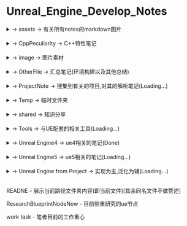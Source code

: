 # Unreal_Engine_Develop_Notes

<details>
<summary>-> assets -> 有关所有notes的markdown图片</summary>
<pre><code>
    [持续补充,将会适配到有需要的markdown中]
</code></pre>
</details>
<br>
<details>
<summary>-> CppPeculiarity -> C++特性笔记</summary>
<pre><code>
    <details>
    <summary>-> boost -> Boost标准规范</summary>
    <pre><code>
        a_more_wil_done_task - 目前正在研究的库（未完成）
        accumulators - 用于统计和数据收集
        atomic - 原子操作
        bimap - 双向映射的容器
        circular_buffer - 循环缓冲区
        cpp_int - 高精度整数
        date_time - 日期和时间操作
        endian - 处理不同字节顺序
        format - 格式化输出
        fusion - 管理容器
        geometry_index - 管理空间索引
        geometry - 处理几何图形
        graph - 图形和图论算法
        hana - 编写元编程代码
        histogram - 直方图
        interprocess - 在进程间共享数据
        intrusive - 设计高性能容器
        iostreams - 扩展I/O流操作
        lexical_cast - 转换字符串
        localte - 本地化和国际化
        managed_shared_memory - 共享内存通信
        math - 数学和数值计算
        mp11 - 编译时操作包含类型的数据结构
        multi_array - 多维数组
        multiprecision - 高精度数学计算
        numeric_conversion - 数值转换
        optional - 安全地表示可能为空的值
        program_options - 解析命令行参数和配置文件
        property_grid - 创建属性网格
        property_map - 数据关联到图形结构
        property_tree - 操作XML、INI、JSON等配置文件格式
        random - 生成伪随机数
        rational - 有理数操作
        regex - 正则表达式支持
        safe_numerics - 安全数值操作
        signals2 - 于实现信号和槽机制
        spirit - 解析和生成文本
        stacktrace - 获取程序堆栈跟踪信息
        string_algo - 字符串处理
        test - 单元测试
        typeindex - 类型信息
        variant - 变体类型
        vmd - 预处理宏操作
    </code></pre>
    </details>
    <br>
    <details>
    <summary>-> common -> c++ 各版本同一特性改进汇总</summary>
    <pre><code>
        lambda - 匿名函数
        ptr - 指针
    </code></pre>
    </details>
    <br>
    <details>
    <summary>-> cpp11 -> C++11标准规范</summary>
    <pre><code>
        algorithm - 算法汇总
        alignment specifiers - 校准说明符
        atomic - 原子操作
        auto - 自适应类型
        bind - lambda绑定函数
        call_once once_flag - 进程单例模式
        chrono - 时间操作库
        cite move forwared - 左值引用、右值引用、移动语义、完美转发
        condition_variable - 条件变量
        constexpr - 常量表达式
        decltype - 获取目标类型
        default - class的默认函数
        delegate constructor - 委托构造函数
        delete - class的禁用函数
        enum class - 枚举类
        explicit - 显式类型转换
        final override - 虚函数的结束与重写
        for loop - for循环新方式
        forward_list - 顺序容器
        future async - 期望、异步
        inherited constructors - 继承构造函数
        lock - 锁管理
        mutex - 互斥锁
        nullptr - 空指针
        random - 随机数新方式
        regex - 正则表达式
        sizeof - 新方法(可计算class)
        static_assert - 静态断言
        Tail return type - 函数尾部定义返回类型
        thread_local - 线程局部变量
        thread - 线程池
        tie - 包装成元组的函数
        tuple - 元组
        union - 联合体
        unique_ptr shared_ptr weak_ptr - 智能指针
        volatile - 易变的
    </code></pre>
    </details>
    <br>
    <details>
    <summary>-> cpp14 -> C++14标准规范</summary>
    <pre><code>
        [[deprecated]] - function的弃用
        auto lambda - lambda支持auto形参
        auto return - 自动返回类型
        constexpr more - 常量更多的特性
        constexpr template - 模板常量
        exchange - 交换
        integer_sequence - 整数序列
        make_unique - 智能指针-唯一指针
        quoted - 字符串添加引号
        shared_timed_mutex shared_lock - 读写锁(共享锁)
        template fun - 模板函数
        other name template - 模板重载
    </code></pre>
    </details>
    <br>
    <details>
    <summary>-> cpp17 -> C++17标准规范</summary>
    <pre><code>
        __attribute__ - 状态修饰定义
        __has_include - 是否包含库判定
        [[fallthrough]] - switch跳过break判定警告屏蔽
        [[nodiscard]] - 返回必被处理修饰
        any - 通用容器
        apply - 参数包
        as_const - 创建只读引用
        constexpr lambda - lambda常量表达式
        filesystem - 文件读写库
        folding expressions - 折叠表达式
        from_chars to_chars - 变量与char[]互相转换
        if init - if初始化
        infer_type - 类型自推导
        inline type - 内联变量
        invoke - 调用任何类型的可调用对象
        lambda *this - lambda函数的this引用捕获
        make_from_tuple - 元组转类构造对象
        maybe_unused - 可能未使用修饰
        more structured binding - 更多的结构化绑定
        nested namespace - 命名空间嵌套
        optional - 可能含无值模板
        remove_reference - 移除引用修饰
        shared_mutex - 读写锁
        string_view - 字符串复制类型
        structured binding - 结构化绑定
        variant monostate - 变体容器
    </code></pre>
    </details>
    <br>
    <details>
    <summary>-> cpp20 -> C++20标准规范</summary>
    <pre><code>
        [[likely]] [[unlikely]] - 分支预测条件编译
        [[no_unique_address]] - 优化类成员空间
        assume_aligned - 内存对齐断言
        atomic shared_ptr float - 新增类型
        auto constainer - 简化容器内部类型推断
        barrier - 原子操作屏障
        basic_osyncstream - 输出流的多线程同步
        bind_front - 函数参数绑定
        chrono calendar time_zone - 时间库日历和时区
        compare - '<=>'逻辑计算
        concepts constraints - 概念和约束
        conroutine - 协程
        consteval - 编译期间执行
        constint - 零初始化和常量初始化
        counting_semaphore - 信号量
        endian - 字节序
        for loop init - 循环初始化
        format - 字符串格式化方法
        function template abbreviation - 函数模板缩写
        init catch - 支持初始化捕捉
        is_bounded_array - 检查T是否是已知边界的数组类型
        jthread - 新线程
        lambda_template - lambda的template
        lambda_this - lambda的this
        latch - 锁存器(同步线程向下计数器)
        lerp - 线性插值
        make_shared support constructed array - make_shared支持构造数组
        midpoint - 计算中点
        modules - 模块化特性(**will donw**)
        numbers - 常量库
        omit tempname - 省略tempname
        perfect forwarding - 完美转发
        Ranges - 范围库(迭代器库的扩展和泛化)
        remove_cvref - 移除类型的顶层const、volatile修饰符
        semaphore - 信号量同步机制
        source_lacation - 源码信息(文件名、行号以及函数名)
        span - 连续内存范围
        ssize - 获取容器或数组的大小
        starts_with ends_with - 判断特定字符是否前缀开始/后缀结束
        struct init - 结构体初始化
        synchronization - 同步库
        to_address - 获取指针的地址
        using enum - 支持using enum
    </code></pre>
    </details>
    <br>
    <details>
    <summary>-> cpp98 -> C++98标准规范</summary>
    <pre><code>
        bool - 支持布尔
        cast - 支持强制转换 `static_cast`、`dynamic_cast`、`const_cast`和`reinterpret_cast`
        comma operator - 支持逗号操作符
        friend - 支持友元
        inline - 支持内联
        mutable - 支持可变
        namespace - 支持命名空间
        operator - 支持运算符重载
        RTTI - 支持运行时类型识别(资源获取即初始化)
        STL - 支持标准模板库
        template - 支持模板
        try catch throw - 支持异常处理
        typedef - 支持类型重命名
        typeid - 支持运行时类型识别
        virtual - 支持虚函数
    </code></pre>
    </details>
    <br>
    <details>
    <summary>-> other -> 其他特性(不知道版本)</summary>
    <pre><code>
        __DATE__ - 获取当前日期
        __FILE__ - 获取当前文件名
        __FUNCTION__ - 获取当前函数名
        __LINE__ - 获取当前行号
        __STDC__ - 获取编译器是否符合标准
        __TIME__ - 获取当前时间
        __VA_ARGS__ - 获取可变参数
        # - 宏定义覆盖运算符
        ## - 连接运算符
        #define typedef - 宏定义与类型重命名
        #define - 宏定义
        #if defined - 检查蒂宏定义
        #ifdef #pragram once - 头文件编译一次方法
        #undef - 宏定义取消
        args sum - 可变形参
        args template - 可变形参模板类
        callback - 回调函数
        fold - 可变形参折叠表达式
        fun ptr typedef - 可变形参函数重定义(或许仍可以拓展)
        point add - 指针累加运算符分析
        sizeof strlen - 字符串占用区分
        struct using - 结构体中using类型别名
        two meaning - 二义性(nullptr定义区分的起因)
        typeof decltype - 获取变量类型
        va_start va_arg va_end - 可变参数关键字(初始化/获取/结束)
        vprintf - printf调用源代码
    </code></pre>
    </details>
    <br>
    <details>
    <summary>-> source -> 其他代码</summary>
    <pre><code>
        CheckGccVersion - 获取gcc版本
        connect_file - 连接文件
        inherit - 继承
        max_heap - 最大堆
        OpenMP - 并行编程
        os_file - 文件操作(同名不同类型文件 克隆指定位置)
        power_calculate - 幂次计算 大数乘法
        quine - quine(自我复制程序)
        vtable - 虚表
    </code></pre>
    </details>
    bate more - 标准库版本扩展细分
    bate - 标准库版本总结
    task - 测试Demo
</code></pre>
</details>
<br>
<details>
<summary>-> image -> 图片素材</summary>
<pre><code>
    [持续补充]
</code></pre>
</details>
<br>
<details>
<summary>-> OtherFile -> 汇总笔记(环境构建以及其他总结)</summary>
<pre><code>
    <details>
    <summary>-> build -> ue自身工程代码架构及记录</summary>
    <pre><code>
        CoreRuntime - 工程核心
        DesignProject - 工程设计
        ImportModel - 工程模型导入
        RootDirectory - 工程目录
    </code></pre>
    </details>
    <br>
    <details>
    <summary>-> Construct -> 环境配置</summary>
    <pre><code>
        Construct the Android Packing And Debug - 构建Android环境的笔记
        Construct the Android - 构建Android环境的笔记
        Construct the cpp boost - 构建c++ Boost环境的笔记
        Construct the cpp - 构建c++环境的笔记
        Construct the cpp - 构建c++标准库20环境的笔记
        Construct the python from ue5 - 构建python环境的笔记
        Construct the Twin cranes - 构建小鹤双拼(Windows)环境的笔记
        Construct the vcpkg - 构建vcpkg的笔记
    </code></pre>
    </details>
    <br>
    <details>
    <summary>-> Log -> 日志</summary>
    <pre><code>
        Creash problem - 目前遇到ue闪退的主要解决方案
        Debug_Log - 调试编译日志
        EncounterProblemsAndMethod - 目前遇到ue崩溃问题及其解决方案
    </code></pre>
    </details>
    agreement - 开源协议汇总
    game task - 各类游戏操作记录
    node notes - 节点汇总笔记
    OpenMoreLib - Open前缀三方扩展库
</code></pre>
</details>
<br>
<details>
<summary>-> ProjectNote -> 搜集到有关的项目,对其的解析笔记(Loading...)</summary>
<pre><code>
    Lyra Starter Game - 官方天琴座游戏项目
    VRExpPluginExample - OpenXR示例项目
</code></pre>
</details>
<br>
<details>
<summary>-> Temp -> 临时文件夹</summary>
<pre><code>
    c/c++类代码在该项目下编译后执行文件将存于此处为缓存,可删除
</code></pre>
</details>
<br>
<details>
<summary>-> shared -> 知识分享</summary>
<pre><code>
    <details>
    <summary>-> algorithm -> 常规算法</summary>
    <pre><code>
        AVL-Tree-Cpp - AVL树
        Bezier-Curve-Cpp - 贝塞尔曲线
        B-Plus-Tree-Cpp - B+树
        BRDF-Cpp - 双向反射分布函数
        BSP-Tree-Cpp - 二叉空间划分
        BSSRDF-Cpp - 双向散射表面反射分布函数
        BVH-Cpp - 层次包围盒
        Convex-hull-Algorithm-Cpp - 凸包
        Huffman-Compression-Algorithm-Cpp - 哈夫曼编码
        KD-Tree-Cpp - KD树
        MCPT-Cpp - 蒙特卡洛路径追踪
        NURBS-Cpp - 非均匀有理B样条曲线
        Octree-Cpp - 八叉树
        Ray-Tracing-Cpp - 光线追踪
        Red-Black-Tree-Cpp - 红黑树
    </code></pre>
    </details>
    <br>
    <details>
    <summary>-> app -> Python执行文件</summary>
    <pre><code>
        [详细功能在文件中有注释,不赘述]
    </code></pre>
    </details>
    <br>
    <details>
    <summary>-> bin -> Windows执行文件</summary>
    <pre><code>
        WindowsFileMoveTo - 移动到路径文件夹的脚本
        WindowsFileMoveToAndroid - 移动到Android文件夹的脚本
    </code></pre>
    </details>
    <br>
    <details>
    <summary>-> data -> 数值处理</summary>
    <pre><code>
        <details>
        <summary>-> Data-Mining-Algorithm-Matlab -> 数据挖掘</summary>
        <pre><code>
            Apriori - 关联规则挖掘算法
            K-means - K-均值算法
            Hierarchical clustering - 分层聚类
            ID3 - 决策树
            Naive bayes classifier - 朴素贝叶斯分类器
            Support vector machine - 支持向量机
            Fuzzy C-means clustering algorithm - 模糊c均值聚类算法
        </code></pre>
        </details>
        <br>
        <details>
        <summary>-> Intelligent-Computing-Matlab -> 智能计算</summary>
        <pre><code>
            BP neural network - BP神经网络
            Hopfield neural network - Hopfield神经网络
            Radial basis function - 径向基函数
            Genetic algorithm - 遗传算法
            Particle swarm optimization - 粒子群优化算法
            Ant colony algorithm - 蚁群算法
        </code></pre>
        </details>
        <br>
        <details>
        <summary>-> Numerical-Algebra-Matlab -> 数值代数</summary>
        <pre><code>
            Gaussian elimination method - 高斯消去法
            Column pivot elimination - 列轴消元法
            Chasing method - 追逐法
            Root-squaring method - Root-squaring方法
            Jacobi iteration method - 雅可比迭代法
            Gaussian iteration method - 高斯迭代法
            JOR method - 约旦迭代法
            SOR method - 超松弛迭代法
            Steepest descent method - 最速下降法
            Conjugate gradient methods - 共轭梯度法
            The steepest descent method and the rate of convergence - 最速下降法和收敛速度
            Newton iteration method - 牛顿迭代法
            Secant method - 割线法
            Iteration method - 迭代法
        </code></pre>
        </details>
        <br>
        <details>
        <summary>-> Numerical-Approximation-Matlab -> 数值逼近</summary>
        <pre><code>
            Lagrange's interpolation - 拉格朗日插值
            Newton interpolation - 牛顿插值
            Analogue function - 模拟
            Hermite interpolation function - 埃尔米特插值
            Spline interpolation - 样条插值
            Polynomial canonical orthogonal fit - 多项式正则正交拟合
            Newton-cotes formula - 牛顿-柯特斯公式
            Euler's method - 欧拉方法
        </code></pre>
        </details>
        <br>
        <details>
        <summary>-> Numerical-Methods-for-PDE-Matlab -> 偏微分方程数值解法</summary>
        <pre><code>
            PDE fun - 数值解法函数
            Finite difference method - 有限差分法
            Finite element difference method - 有限元差分法
            Calculus of differences - 差分演算
            Two dimensional heat conduction equation - 二维热传导方程
            ADI - 求解偏微分方程的数值方法
            Wave equation - 波动方程
            Diffusion-convection equation - 对流扩散方程
        </code></pre>
        </details>
        <br>
        <details>
        <summary>-> Optimization-Theory-and-Algorithms-Matlab -> 最优化理论</summary>
        <pre><code>
            Linear programming - 线性规划
            Golden cut algorithm - 黄金分割算法
            Ternary quadratic interpolation method - 三元二次插值法
            Steepest descent method - 最速下降法
            Newton method - 牛顿法
            Conjugate gradient methods - 共轭梯度法
            Uadratic programming - 二次规划
            Rosen's gradient projection method - 梯度投影法
        </code></pre>
        </details>
    </code></pre>
    </details>
    <br>
    <details>
    <summary>-> doc -> 文档</summary>
    <pre><code>
        agreement - 协议
        BIOS UEFI - 系统引导
        NTFS EFI FAT - 存储格式
        port - 端口
        pwa公共标准 - 渐进式web应用
    </code></pre>
    </details>
    <br>
    <details>
    <summary>-> local -> 局部内容更新</summary>
    <pre><code>
        HotUpdateHotFix -> 热更新
    </code></pre>
    </details>
    <br>
    <details>
    <summary>-> log -> unity开发日志</summary>
    <pre><code>
        [详情看本作者上传的同名库,库中有demo,不赘述]
    </code></pre>
    </details>
    <br>
    <details>
    <summary>-> modules -> 机器学习算法模块</summary>
    <pre><code>
        <details>
        <summary>-> DeepLearningAlgorithm -> 深度学习算法</summary>
        <pre><code>
            Convolutional Neural Networks -> 卷积神经网络
            Recurrent Neural Networks -> 循环神经网络
            Long Short-Term Memory Networks -> 长短期记忆网络
            Gated Recurrent Unit -> 门控循环单元
            Autoencoders -> 自编码器
        </code></pre>
        </details>
        <br>
        <details>
        <summary>-> EvolutionaryAlgorithm -> 进化算法</summary>
        <pre><code>
            GeneticAlgorithm -> 遗传算法
            ParticleSwarmOptimization -> 粒子群优化
        </code></pre>
        </details>
        <br>
        <details>
        <summary>-> MachineLearningAlgorithm -> 机器学习算法</summary>
        <pre><code>
            LinearRegression -> 线性回归
            LogisticRegression -> 逻辑回归
            DecisionTrees -> 决策树
            RandomForests -> 随机森林
            SupportVectorMachines -> 支持向量机
            NeuralNetworks -> 神经网络
            Adaboost -> 集成算法
            GradientBoosting -> 梯度提升
        </code></pre>
        </details>
        <br>
        <details>
        <summary>-> NaturalLanguageProcessingAlgorithm -> 自然语言处理算法(NLP算法)</summary>
        <pre><code>
            NaiveBayes -> 朴素贝叶斯
            LogisticRegression -> 逻辑回归
            SupportVectorMachine(SVN) -> 支持向量机
            ConvolutionalNeuralNetwork(CNN) -> 卷积神经网络
            RecurrentNeuralNetwork(RNN) -> 循环神经网络
            LongShortTermMemory(LSTM) -> 长短时记忆网络
        </code></pre>
        </details>
        <br>
        <details>
        <summary>-> OtherArtificialIntelligenceAlgorithm -> 其他人工智能算法</summary>
        <pre><code>
            KNN(K-NearestNeighbors) -> K最近邻
            MarkovChains -> 马尔可夫链
        </code></pre>
        </details>
        <br>
        <details>
        <summary>-> ReinforcementLearningAlgorithm -> 强化学习算法</summary>
        <pre><code>
            Q-Learning -> Q学习
            Deep Q-Network -> 深度Q网络
            Policy Gradient -> 策略梯度
        </code></pre>
        </details>
        <br>
        <details>
        <summary>-> UnsupervisedLearningArithmeticAlgorithm -> 算法模块</summary>
        <pre><code>
            Unsupervised-Learning-Arithmetic-Algorithm -> 无监督学习算法
            K-Means Clustering -> K均值聚类
            Hierarchical Clustering -> 层次聚类
            Principal Component Analysis -> 主成分分析
            Autoencoders -> 自编码器
        </code></pre>
        </details>
    </code></pre>
    </details>
    <br>
    <details>
    <summary>-> paper -> 毕业设计</summary>
    <pre><code>
        [已整理,不赘述]
    </code></pre>
    </details>
    <br>
    <details>
    <summary>-> private -> 笔者公开分享私有知识(转载请注明出处)</summary>
    <pre><code>
        AutoHotkey-quick-click-Follow - 自动跟随脚本
        AutoAgree.js - 自动点赞脚本
    </code></pre>
    </details>
    <br>
    <details>
    <summary>-> public -> 已知可公开分享知识</summary>
    <pre><code>
        c++编程规范-101条规则准则与最佳实践
    </code></pre>
    </details>
    <br>
    <details>
    <summary>-> source -> C++执行文件</summary>
    <pre><code>
        [详细功能在文件中有注释,不赘述]
    </code></pre>
    </details>
</code></pre>
</details>
<br>
<details>
<summary>-> Tools -> 与UE配套的相关工具(Loading...)</summary>
<pre><code>
    <details>
    <summary>-> Andriod -> 安卓</summary>
    <pre><code>
        adb_unstall_HarmonyOS_App - 安卓卸载鸿蒙应用
        adb - 安卓调试工具
        fastboot - 安卓快速启动
    </code></pre>
    </details>
    <br>
    <details>
    <summary>-> browser -> 浏览器</summary>
    <pre><code>
        console - js命令行
    </code></pre>
    </details>
    <br>
    <details>
    <summary>-> Compiler -> 编译器</summary>
    <pre><code>
        c_cpp - c和cpp的编译器汇总及介绍
        python - python的库汇总及介绍
    </code></pre>
    </details>
    <br>
    <details>
    <summary>-> Git -> Git上传基本指令</summary>
    <pre><code>
        OutputToGit - 输出到git仓库
        ReverseCommit - 撤销git提交
        UpdateToGit - 更新git仓库
    </code></pre>
    </details>
    <br>
    <details>
    <summary>-> Linux -> Linux系统中工具常用指令</summary>
    <pre><code>
        <details>
        <summary>-> 1System monitoring tool -> 系统监控工具</summary>
        <pre><code>
            vmstat - 提供系统运行状态信息，如CPU使用率、内存使用情况、磁盘I/O等
            iostat - 用于监控系统硬盘的使用情况
            sar（System Activity Reporter） - 收集和报告系统活动的工具，提供全面的系统性能分析
            htop - 进程监控工具，提供了丰富的界面来查看系统的实时进程和资源使用情况
            iotop - 磁盘I/O监测工具，用于监控系统中的磁盘I/O活动
            free - 显示内存的使用情况
            netstat - 提供网络连接、路由表、接口统计等信息
        </code></pre>
        </details>
        <br>
        <details>
        <summary>-> 2Network analysis tools -> 网络分析工具</summary>
        <pre><code>
            tcpdump - 网络数据包捕获和分析工具
            iftop - 监控网络带宽使用情况
            iptraf - 提供实时的IP网络监控
            nethogs - 监视每个进程的网络带宽使用
        </code></pre>
        </details>
        <br>
        <details>
        <summary>-> 3Process management and viewing tools -> 进程管理和查看工具</summary>
        <pre><code>
            ps - 查看当前运行的进程
            pstack - 显示进程的调用栈
            fuser - 通过文件或文件结构来识别使用该文件的进程
            lsof - 列出所有打开的文件和它们的进程
        </code></pre>
        </details>
        <br>
        <details>
        <summary>-> 4Development and debugging tools -> 开发和调试工具</summary>
        <pre><code>
            gdb - 程序调试器
            make - 自动化构建工具
            pt-query-digest - 查询MySQL数据库的性能
            pt-pmp - 查看进程的调用栈
        </code></pre>
        </details>
        <br>
        <details>
        <summary>-> 5Other Useful Tools -> 其他实用工具</summary>
        <pre><code>
            byobu、tmux、screen - 终端复用和会话管理工具，允许在多个会话之间切换
            dstat - 综合监控系统运行状态
            arpwatch - 监控以太网活动
            suricata - 网络安全监控工具
            nagios - 网络和服务器监控工具
        </code></pre>
        </details>
        <br>
        <details>
        <summary>-> 6software testing tool -> 软件测试工具</summary>
        <pre><code>
            pytest - 流行的Python测试框架
            Allure - 用于自动化测试的报告工具
        </code></pre>
        </details>
        <br>
        <details>
        <summary>-> 7Package management tools -> 软件包管理工具</summary>
        <pre><code>
            yum - 基于RPM的Linux软件包管理工具
            apt-get - 基于Debian的Linux软件包管理工具
            pacman - 基于Arch Linux的软件包管理工具
            emerge - 基于Gentoo的软件包管理工具
            pkg - 基于NetBSD的软件包管理工具
            pkg_add - 基于OpenBSD的软件包管理工具
        </code></pre>
        </details>
    </code></pre>
    </details>
    <br>
    <details>
    <summary>-> Peculiarity -> UE相关特性介绍</summary>
    <pre><code>
        Chaos - 动态破碎布料解算
        Feflect - 反射技术
        Lumen - 软件光线追踪技术
        Nanite - 动态无限面数
        Niagara - 粒子系统
    </code></pre>
    </details>
    <br>
    <details>
    <summary>-> Plugins -> UE相关插件介绍</summary>
    <pre><code>
        lib - 蓝图库插件
        TP - 添加Tag/导出Tag插件
        plugins - UE相关插件介绍描述汇总
    </code></pre>
    </details>
    <br>
    <details>
    <summary>-> UE -> UE相关工具介绍</summary>
    <pre><code>
        <details>
        <summary>-> code -> ue工程模块解析(version 5.2.1)</summary>
        <pre><code>
            AugmentedReality - 增强现实
            Chaos - 动态破碎布料解算
            Delegate - 委托
            Engine - 引擎
            Input - 输入
            Misc - 杂项
            UObject - 对象
            Windows - Windows配置
        </code></pre>
        </details>
        <br>
        UBT - 虚幻编译工具 UnrealBuildTool
        UHT - 虚幻头工具 UnrealHeaderTool
    </code></pre>
    </details>
    <br>
    <details>
    <summary>-> vs code -> visual studio code 配置</summary>
    <pre><code>
        <details>
        <summary>-> .vscode -> 配置文件</summary>
        <pre><code>
            c_cpp_properties - c++语言配置
            extensions - 插件配置(含介绍)
            keybindings - 快捷键配置
            launch - 调试配置
            settings - 设置
            tasks - 任务配置
        </code></pre>
        </details>
        <br>
        <details>
        <summary>-> User -> 配置文件(用户目录)</summary>
        <pre><code>
            keybindings - 快捷键配置
            settings - 设置
        </code></pre>
        </details>
        regex find and replace - 搜索替换正则表达式
    </code></pre>
    </details>
    <br>
    <details>
    <summary>-> Windows -> Windows相关工具</summary>
    <pre><code>
        <details>
        <summary>-> Batch Script -> 批处理脚本</summary>
        <pre><code>
            BatchScript - Batch Script指令整合
            Install_[Android_Project_Name]-arm64 - 安装安卓脚本
            Uninstall_[Android_Project_Name]-arm64 - 卸载安卓脚本
            WindowsFileMoveTo - 同设备文件迁移脚本
            WindowsFileMoveToAndroid - 跨设备文件迁移脚本
        </code></pre>
        </details>
        <br>
        <details>
        <summary>-> cmd -> cmd工具</summary>
        <pre><code>
            cmd - cmd指令汇总及介绍
        </code></pre>
        </details>
        <br>
        <details>
        <summary>-> powershell -> powershell工具</summary>
        <pre><code>
            powershell - powershell指令汇总及介绍
        </code></pre>
        </details>
        compare batch_script cmd - 两者差异
        compare powershell cmd - 两者差异
    </code></pre>
    </details>
        cloc - 代码统计工具
        GDA - Android apk 解析工具
        linux_debug_method - linux代码调试方法
        windows_debug_method - windows代码调试方法
</code></pre>
</details>
<br>
<details>
<summary>-> Unreal Engine4 -> ue4相关的笔记(Done)</summary>
<pre><code>
    <details>
    <summary>-> 0【虚幻4】UE4初学者系列教程合集-全中文新手入门教程 BV164411Y732</summary>
    <pre><code>
        基础笔记
        蓝图笔记
        AI行为树
        动画入门
        节点笔记
    </code></pre>
    </details>
    <br>
    <details>
    <summary>-> 1 siki Cpp基础 BV1Wt4y1Q7ED</summary>
    <pre><code>
        code - 代码
        cpp基础
    </code></pre>
    </details>
    <br>
    <details>
    <summary>-> 2 siki 动作游戏入门 BV1Ki4y1V78e</summary>
    <pre><code>
        人物移动动画
        动画重定向
        视角攻击
        人物碰撞
        血条受伤及动画
        动画及行为树
        敌人的攻击
        行为树
        动画融合
    </code></pre>
    </details>
    <br>
    <details>
    <summary>-> 3 官网 开始入门e</summary>
    <pre><code>
        相关网址
        走向喜欢引擎
        AEC蓝图案例课程
    </code></pre>
    </details>
    <br>
    <details>
    <summary>-> 4 siki Unreal蓝图案例 BV1F7411L7pg</summary>
    <pre><code>
        note - 笔记
    </code></pre>
    </details>
    <br>
    <details>
    <summary>-> 5 siki 换装系统 BV1p64y1F7fh</summary>
    <pre><code>
        note - 笔记
    </code></pre>
    </details>
    <br>
    <details>
    <summary>-> 6 背包系统 BV1r4411d76g</summary>
    <pre><code>
        note - 笔记
    </code></pre>
    </details>
    <br>
    <details>
    <summary>-> book notes -> 书籍相关笔记</summary>
    <pre><code>
        UnrealEngine4蓝图完全学习教程
    </code></pre>
    </details>
</code></pre>
</details>
<br>
<details>
<summary>-> Unreal Engine5 -> ue5相关的笔记(Loading...)</summary>
<pre><code>
    <details>
    <summary>-> 蓝图(BluePrints) -> 对应名字的蓝图</summary>
    <pre><code>
        -> 函数(Functions) -> 特定API解析
        -> 节点(Node) -> 蓝图节点
        -> 蓝图类(BP Class) -> 创建的蓝图类模板
        -> 事件(Event) -> 触发事件节点
        -> 组件(Component) -> Actor模板类添加的组件
        结构(Struct) - 结构体
        蓝图函数库(BlueprintFunctionlibraryLib) - 蓝图函数库
        枚举(Enum) - 枚举
    </code></pre>
    </details>
    <br>
    <details>
    <summary>-> 模型(Model) - 基本模型创建</summary>
    <pre><code>
        -> 0基础
        -> 1光源
        -> 2过场动画
        -> 3形状
        -> 4媒体模板
        -> 5视觉效果
        -> 6体积
        -> 7所有类
        -> 8放置Actor面板
    </code></pre>
    </details>
    <br>
    <details>
    <summary>-> 人工智能(Artificial Intelligence) - AI行为要素</summary>
    <pre><code>
        黑板(Blackboard) - AI行为必要数据存储库
        行为树(Behavior Tree) - AI行为逻辑设定
    </code></pre>
    </details>
    <br>
    <details>
    <summary>-> 输入(Input) -> ue5增强输入特性</summary>
    <pre><code>
        输入操作 - 条件
        输入映射情境 - 管理
        玩家可映射输入配置 - 设置
        ProjectSetting_ActionMappings - 离散渐进按键预设
        ProjectSetting_AxisMappings - 连续渐进按键预设
    </code></pre>
    </details>
    <br>
    <details>
    <summary>-> Cpp -> UE中c++开发相关笔记</summary>
        <pre><code>
        <details>
        <summary>-> Class -> UE类</summary>
        <pre><code>
            <details>
            <summary>-> 多线程 -> UE多线程汇总</summary>
            <pre><code>
                AsyncTask - 并发线程池
                FRunnable - 线程执行体
                TaskGraph - 任务图
                thread - c++基础多线程
            </code></pre>
            </details>
            <br>
            <details>
            <summary>-> 异步 -> UE异步汇总</summary>
            <pre><code>
                UBlueprintAsyncActionBase - 异步蓝图
            </code></pre>
            </details>
            TEXT FNAME FSTRING - 三大文本类型转换
        </code></pre>
        </details>
        <br>
        <details>
        <summary>-> define -> UE宏预设</summary>
        <pre><code>
            GENERATED_BODY - 生成代码模板
            RIGVM_METHOD - 蓝图中的虚拟机方法
            UCLASS - 类
            UCLASSES - 组类声明
            UDELEGATE - 事件委托
            UENUM - 枚举
            UFUNCTION - 蓝图中调用的函数
            UFUNCTIONPOINTER - 函数指针
            UINTERFACE - 接口
            UMETA - 类、属性或函数添加元数据
            UPARAM - 声明函数的参数
            UPROPERTY - 定义属性元数据和变量说明符
            USTRUCT - 结构体
        </code></pre>
        </details>
    </code></pre>
    </details>
    <br>
    <details>
    <summary>-> Project-Build -> 以vs构建工程笔记</summary>
    <pre><code>
        Note - 笔记
    </code></pre>
    </details>
    <br>
    <details>
    <summary>-> Project-Package -> 不同环境打包工程笔记</summary>
    <pre><code>
        Android - 打包安卓
        Windows - 打包Windows
    </code></pre>
    </details>
    bate - ue版本控制
</code></pre>
</details>
<br>
<details>
<summary>-> Unreal Engine from Project -> 实现为主,泛化为辅(Loading...)</summary>
<pre><code>
    <details>
    <summary>-> bilibili -> b站</summary>
    <pre><code>
        -> 谌嘉诚 31898841
        -> 非真实元小仙 352113380
        -> 技术宅阿棍儿 92060300
        -> 就是如此多娇的Brilaxy 91486031
        -> 瞬夜之港 519286600
        -> 遥不可及的柒 600306449
        -> 游方学者 691857592
        -> 游戏人YR 5935185
        -> 张亮002 22867601
        -> GALAXIX动漫大陆 44903914
        -> tt脑思 398514747
        -> Unreal_Explorer 392671534
    </code></pre>
    </details>
    <br>
    <details>
    <summary>-> Website -> 个人网站</summary>
    <pre><code>
        砥才人_代码质疑人生
        风恋残雪_凡事看本质
    </code></pre>
    </details>
    <br>
    <details>
    <summary>-> zhihu -> 知乎</summary>
    <pre><code>
        菜小弟
        大侠刘茗
        大钊_InsideUE4
        戴巍
        房燕良
        放牛的星星
        飞翔的子明
        孤傲雕
        锅约科
        技术宅阿棍儿
        篮子悠悠
        灵知子
        南京周润发
        南山烟雨珠江潮
        牛岱
        清风亦枫
        日天
        旺仔好喝
        小熊猫吃牙膏
        星辰大海
        喧嚣
        杨睿涵
        一块大饼
        一头神秘鸟
        易米八一
        这像画码
        佐味_图解ue4源码
        a飞雷神
        bluecoder
        DrakFlameMaster
        davidpp
        Elvic Liang
        FlyingTree
        IceBear
        Jerish
        Jiff
        Jone
        LRyir
        Mantra
        Michael
        Mick235711
        MoonChildnSky
        rayhunter
        ShaVenZz
    </code></pre>
    </details>
    0MarkdownGrammar - markdown语法
    1htmlGrammar - markdown-html语法
    2CopyCode - 特定复制markdown语法
    Readme - 本根目录内容说明
</code></pre>
</details>
<br>

READNE - 展示当前路径文件夹内容(即当前文件)[其余同名文件不做赘述]

ResearchBlueprintNodeNow - 目前侧重研究的ue节点

work task - 笔者目前的工作重心


